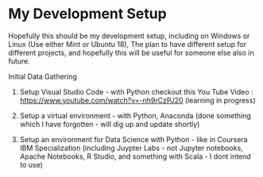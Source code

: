 # My Development Setup 

Hopefully this should be my development setup, including on Windows or Linux (Use either Mint or Ubuntu 18), 
The plan to have different setup for different projects, and hopefully this will be useful for someone else also in future.

Initial Data Gathering

1. Setup Visual Studio Code - with Python
checkout this You Tube Video : https://www.youtube.com/watch?v=-nh9rCzPJ20 (learning in progress)

2. Setup a virtual environment - with Python, Anaconda
(done something which I have forgotten - will dig up and update shortly)

3. Setup an environment for Data Science with Python - like in Coursera IBM Specialization
(including Juypter Labs - not Jupyter notebooks, Apache Notebooks, R Studio, and something with Scala - I dont intend to use)
